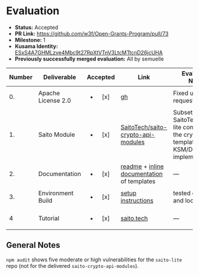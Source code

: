 # Evaluation

- **Status:** Accepted
- **PR Link:** https://github.com/w3f/Open-Grants-Program/pull/73
- **Milestone:** 1
- **Kusama Identity:** [ESxS4A7GHMLzve4Mbc9t27RpXtVTnV3LtcMTtcnD26jcUHA](https://polkascan.io/pre/kusama/account/ESxS4A7GHMLzve4Mbc9t27RpXtVTnV3LtcMTtcnD26jcUHA)
- **Previously successfully merged evaluation:** All by semuelle

| Number | Deliverable        |        Accepted        | Link                                                                                                                                                                                                                                                                          | Evaluation Notes                                                                                |
| ------ | ------------------ | :--------------------: | ----------------------------------------------------------------------------------------------------------------------------------------------------------------------------------------------------------------------------------------------------------------------------- | ----------------------------------------------------------------------------------------------- |
| 0.     | Apache License 2.0 | <ul><li>[x] </li></ul> | [gh](https://github.com/SaitoTech/saito-crypto-api-modules/blob/c30691338fadb4d3c196601031681db35328d411/LICENSE)                                                                                                                                                             | Fixed upon request                                                                              |
| 1.     | Saito Module       | <ul><li>[x] </li></ul> | [SaitoTech/saito-crypto-api-modules](https://github.com/SaitoTech/saito-crypto-api-modules/commit/f8eb04e3059776d8b1cb300d682c681c00615643)                                                                                                                                   | Subset of SaitoTech/saito-lite containing the crypto templates and KSM/DOT/WND implementations. |
| 2.     | Documentation      | <ul><li>[x] </li></ul> | [readme](https://github.com/SaitoTech/saito-crypto-api-modules/tree/c30691338fadb4d3c196601031681db35328d411#readme) + [inline documentation](https://github.com/SaitoTech/saito-crypto-api-modules/tree/c30691338fadb4d3c196601031681db35328d411/lib/templates) of templates | —                                                                                               |
| 3.     | Environment Build  | <ul><li>[x] </li></ul> | [setup instructions](https://github.com/SaitoTech/saito-crypto-api-modules/tree/c30691338fadb4d3c196601031681db35328d411#configuration-and-deployment-for-substrate-based-cryptocurrencies)                                                                                   | tested on saito.io and locally                                                                  |
| 4      | Tutorial           | <ul><li>[x] </li></ul> | [saito.tech](https://org.saito.tech/tutorial-3-polkadot-and-other-cryptocurrencies)                                                                                                                                                                                           | —                                                                                               |

## General Notes

`npm audit` shows five moderate or high vulnerabilities for the `saito-lite` repo (not for the delivered `saito-crypto-api-modules`).

